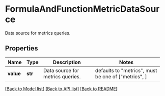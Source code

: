 # FormulaAndFunctionMetricDataSource

Data source for metrics queries.

## Properties

| Name      | Type    | Description                      | Notes                                               |
| --------- | ------- | -------------------------------- | --------------------------------------------------- |
| **value** | **str** | Data source for metrics queries. | defaults to "metrics", must be one of ["metrics", ] |

[[Back to Model list]](README.md#documentation-for-models) [[Back to API list]](README.md#documentation-for-api-endpoints) [[Back to README]](README.md)
